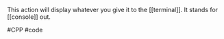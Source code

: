 This action will display whatever you give it to the [[terminal]]. It stands for [[console]] out.

#CPP #code